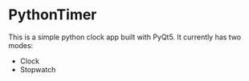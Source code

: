 # PythonTimer
This is a simple python clock app built with PyQt5.
It currently has two modes:
- Clock
- Stopwatch
